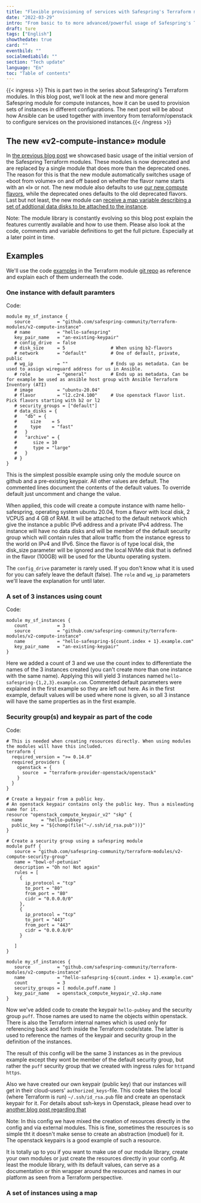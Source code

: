 ```yaml
---
title: "Flexible provisioning of services with Safespring's Terraform modules"
date: "2022-03-29"
intro: "From basic to to more advanced/powerful usage of Safespring's Terraform modules"
draft: ture
tags: ["English"]
showthedate: true
card: ""
eventbild: ""
socialmediabild: ""
section: "Tech update"
language: "En"
toc: "Table of contents"
---
```

{{< ingress >}}
This is part two in the series about Safespring's Terraform modules. In this
blog post, we'll look at the new and more general Safespring module for compute
instances, how it can be used to provision sets of instances in different
configurations. The next post will be about how Ansible can be used together
with inventory from terraform/openstack to configure services on the provisioned
instances.{{< /ingress >}}

## The new «v2-compute-instance» module
In [the previous blog post][firstblog] we showcased basic usage of the initial
version of the Safespring Terraform modules. These modules is now deprecated and
are replaced by a single module that does more than the deprecated ones. The
reason for this is that the new module automatically switches usage of «boot
from volume» on and off based on whether the flavor name starts with an «l» or
not. The new module also defaults to use [our new compute flavors][newflavors],
while the deprecated ones defaults to the old deprecated flavors.  Last but not
least, the new module can [receive a map variable describing a set of addtional
data disks to be attached to the instance][diskmap].

Note: The module library is constantly evolving so this blog post explain the
features currently available and how to use them. Please also look at the code,
comments and variable definitions to get the full picture. Especially at a later
point in time. 

## Examples
We'll use the code [examples][sftfexamples] in the Terraform module [git
repo][sftfmodules] as reference and explain each of them underneath the code.

### One instance with default paramters

Code:
```
module my_sf_instance {
   source          = "github.com/safespring-community/terraform-modules/v2-compute-instance"
   # name          = "hello-safespring"
   key_pair_name   = "an-existing-keypair"
   # config_drive  = false
   # disk_size     = 5                 # When using b2-flavors
   # network       = "default"         # One of default, private, public
   # wg_ip         = ""                # Ends up as metadata. Can be used to assign wireguard address for us in Ansible.
   # role          = "general"         # Ends up as metadata. Can be for example be used as ansible host group with Ansible Terraform Inventory (ATI)
   # image         = "ubuntu-20.04"
   # flavor        = "l2.c2r4.100"     # Use openstack flavor list. Pick flavors starting with b2 or l2
   # security_groups = ["default"]
   # data_disks = {
   #   "db" = {
   #     size    = 5
   #     type    = "fast"
   #   }
   #   "archive" = {
   #      size = 10
   #      type = "large"
   #   }
   # }
}
```
This is the simplest possible example using only the module source on github and
a pre-existing keypair. All other values are default. The commented lines
document the contents of the default values. To override default just uncomment
and change the value. 

When applied, this code will create a compute instance with name
hello-safespring, operating system ubuntu 20.04, from a flavor with local disk,
2 VCPUS and 4 GB of RAM. It will be attached to the default network which give
the instance a public IPv6 address and a private IPv4 address. 
The instance will have no data disks and will be member of the default security
group which will contain rules that allow traffic from the instance egress to
the world on IPv4 and IPv6. Since the flavor is of type local disk, the
disk_size parameter will be ignored and the local NVMe disk that is defined in
the flavor (100GB) will be used  for the Ubuntu operating system.

The `config_drive` parameter is rarely used. If you don't know what it is used for you can safely leave the default (false). The `role` and `wg_ip` parameters we'll leave the explanation for until later. 

### A set of 3 instances using count

Code:
```
module my_sf_instances {
   count           = 3
   source          = "github.com/safespring-community/terraform-modules/v2-compute-instance"
   name            = "hello-safespring-${count.index + 1}.example.com"
   key_pair_name   = "an-existing-keypair"
}
```
Here we added a count of 3 and we use the count index to differentiate the names
of the 3 instances created (you can't create more than one instance with the
same name). Applying this will yield 3 instances named
`hello-safespring-{1,2,3}.example.com`. Commented default parameters were
explained in the first example so they are left out here. As in the first
example, default values will be used where none is given, so all 3 instance will
have the same properties as in the first example. 

### Security group(s) and keypair as part of the code

Code:
```
# This is needed when creating resources directly. When using modules the modules will have this included.
terraform {
  required_version = ">= 0.14.0"
  required_providers {
    openstack = {
      source  = "terraform-provider-openstack/openstack"
    }
  }
}

# Create a keypair from a public key.
# An openstack keypair contains only the public key. Thus a misleading name for it.
resource "openstack_compute_keypair_v2" "skp" {
  name       = "hello-pubkey"
  public_key = "${chomp(file("~/.ssh/id_rsa.pub"))}"
}

# Create a security group using a safespring module
module puff {
   source = "github.com/safespring-community/terraform-modules/v2-compute-security-group"
   name = "bowl-of-petunias"
   description = "Oh no! Not again"
   rules = [
     {
       ip_protocol = "tcp"
       to_port = "80"
       from_port = "80"
       cidr = "0.0.0.0/0"
     },
     {
       ip_protocol = "tcp"
       to_port = "443"
       from_port = "443"
       cidr = "0.0.0.0/0"
     }

   ]
}

module my_sf_instances {
   source          = "github.com/safespring-community/terraform-modules/v2-compute-instance"
   name            = "hello-safespring-${count.index + 1}.example.com"
   count           = 3
   security_groups = [ module.puff.name ]
   key_pair_name   = openstack_compute_keypair_v2.skp.name
}
```
Now we've added code to create the keypair `hello-pubkey` and the security group
`puff`. Those names are used to name the objects within openstack. There is also
the Terraform internal names which is used only for referencing back and forth
inside the Terraform code/state. The latter is used to reference the names of
the keypair and security group in the definition of the instances.

The result of this config will be the same 3 instances as in the previous
example except they wont be member of the default security group, but rather the
`puff` security group that we created with ingress rules for `http`and `https`.

Also we have created our own keypair (public key) that our instances will get in
their cloud-users' `authorized_keys`-file. This code takes the local (where
Terraform is run) `~/.ssh/id_rsa.pub` file and create an openstack keypair for
it. For details about ssh-keys in Openstack, please head over to [another blog
post regarding that][sshblog]

Note: In this config we have mixed the creation of resources directly in the
config and via external modules. This is fine, sometimes the resources is so
simple tht it doesn't make sense to create an abstraction (moduel) for it. The
openstack keypairs is a good example of such a resource.

It is totally up to you if you want to make use of our module library, create
your own modules or just create the resources directly in your config. At least
the module library, with its default values, can serve as a documentation or
thin wrapper around the resources and names in our platform as seen from a
Terraform perspective.

### A set of instances using a map


[diskmap]: https://github.com/safespring-community/terraform-modules/blob/main/examples/v2-compute-instance/main.tf#L15
[newflavors]: https://docs.safespring.com/new/flavors/
[firstblog]: https://www.safespring.com/blogg/2022-01-terraform-modules/
[mbcfengine]: https://www.researchgate.net/publication/243774232_Cfengine_A_site_configuration_engine
[tfdl]: https://www.terraform.io/downloads
[sftfmodules]: https://github.com/safespring-community/terraform-modules
[sftfexamples]: https://github.com/safespring-community/terraform-modules/tree/main/examples
[sshblog]: https://www.safespring.com/blogg/2022-03-ssh-keys/